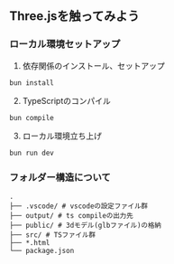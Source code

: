 ## Three.jsを触ってみよう

### ローカル環境セットアップ

1. 依存関係のインストール、セットアップ

```
bun install
```

2. TypeScriptのコンパイル

```
bun compile
```

3. ローカル環境立ち上げ

```
bun run dev
```

### フォルダー構造について

```
.
├── .vscode/ # vscodeの設定ファイル群
├── output/ # ts compileの出力先
├── public/ # 3dモデル(glbファイル)の格納
├── src/ # TSファイル群
├── *.html 
└── package.json
```